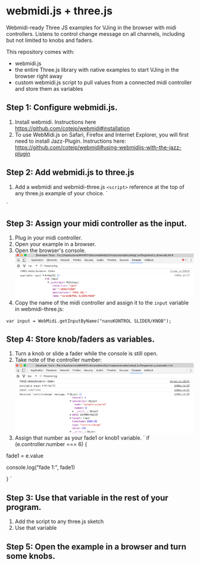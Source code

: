 # webmidi.js + three.js
Webmidi-ready Three JS examples for VJing in the browser with midi controllers.
Listens to control change message on all channels, including but not limited to knobs and faders.

This repository comes with:
* webmidi.js
* the entire Three.js library with native examples to start VJing in the browser right away
* custom webmidi.js script to pull values from a connected midi controller and store them as variables

## Step 1: Configure webmidi.js.
1. Install webmidi. Instructions here https://github.com/cotejp/webmidi#installation
2. To use WebMidi.js on Safari, Firefox and Internet Explorer, you will first need to install Jazz-Plugin. Instructions here: https://github.com/cotejp/webmidi#using-webmidijs-with-the-jazz-plugin

## Step 2: Add webmidi.js to three.js
1. Add a webmidi and webmidi-three.js `<script>` reference at the top of any three.js example of your choice.
`<script src="src/js/webmidi.js"></script>
<script src="src/js/webmidi-three.js"></script>`

## Step 3: Assign your midi controller as the input.
1. Plug in your midi controller.
2. Open your example in a browser.
3. Open the browser's console.
![available input in console](/readme-images/available-input.png "available input in console")
4. Copy the name of the midi controller and assign it to the `input` variable in webmidi-three.js:

`var input = WebMidi.getInputByName("nanoKONTROL SLIDER/KNOB");`

## Step 4: Store knob/faders as variables.
1. Turn a knob or slide a fader while the console is still open.
2. Take note of the controller number:
![controller number](/readme-images/controller-number.png "controller number")
3. Assign that number as your fade1 or knob1 variable.
`
if (e.controller.number === 6) {

  fade1 = e.value

  console.log("fade 1:", fade1)

}
`

## Step 3: Use that variable in the rest of your program.
1. Add the script to any three.js sketch
2. Use that variable

## Step 5: Open the example in a browser and turn some knobs.


